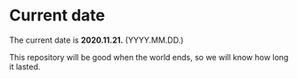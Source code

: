 # Current date

The current date is **2020.11.21.** (YYYY.MM.DD.)

This repository will be good when the world ends, so we will know how long it lasted.